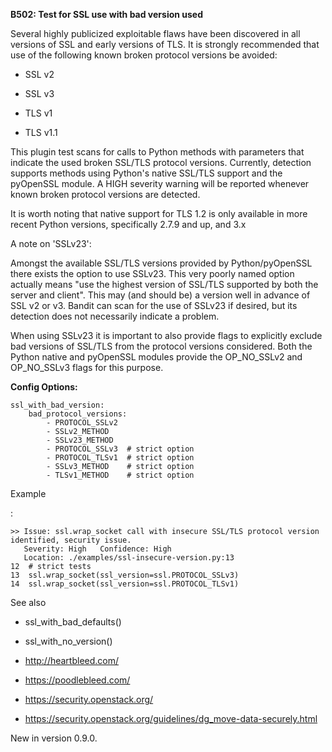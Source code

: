 **B502: Test for SSL use with bad version used**

Several highly publicized exploitable flaws have been discovered
in all versions of SSL and early versions of TLS. It is strongly
recommended that use of the following known broken protocol versions be
avoided:

* SSL v2

* SSL v3

* TLS v1

* TLS v1.1

This plugin test scans for calls to Python methods with parameters that
indicate the used broken SSL/TLS protocol versions. Currently, detection
supports methods using Python's native SSL/TLS support and the pyOpenSSL
module. A HIGH severity warning will be reported whenever known broken
protocol versions are detected.

It is worth noting that native support for TLS 1.2 is only available in
more recent Python versions, specifically 2.7.9 and up, and 3.x

A note on 'SSLv23':

Amongst the available SSL/TLS versions provided by Python/pyOpenSSL there
exists the option to use SSLv23. This very poorly named option actually
means "use the highest version of SSL/TLS supported by both the server and
client". This may (and should be) a version well in advance of SSL v2 or
v3. Bandit can scan for the use of SSLv23 if desired, but its detection
does not necessarily indicate a problem.

When using SSLv23 it is important to also provide flags to explicitly
exclude bad versions of SSL/TLS from the protocol versions considered. Both
the Python native and pyOpenSSL modules provide the OP_NO_SSLv2 and
OP_NO_SSLv3 flags for this purpose.

**Config Options:**  

```
ssl_with_bad_version:
    bad_protocol_versions:
        - PROTOCOL_SSLv2
        - SSLv2_METHOD
        - SSLv23_METHOD
        - PROTOCOL_SSLv3  # strict option
        - PROTOCOL_TLSv1  # strict option
        - SSLv3_METHOD    # strict option
        - TLSv1_METHOD    # strict option
```

Example

:   

```
>> Issue: ssl.wrap_socket call with insecure SSL/TLS protocol version
identified, security issue.
   Severity: High   Confidence: High
   Location: ./examples/ssl-insecure-version.py:13
12  # strict tests
13  ssl.wrap_socket(ssl_version=ssl.PROTOCOL_SSLv3)
14  ssl.wrap_socket(ssl_version=ssl.PROTOCOL_TLSv1)
```

See also

* ssl_with_bad_defaults()

* ssl_with_no_version()

* <http://heartbleed.com/>

* <https://poodlebleed.com/>

* <https://security.openstack.org/>

* <https://security.openstack.org/guidelines/dg_move-data-securely.html>

New in version 0.9.0.


